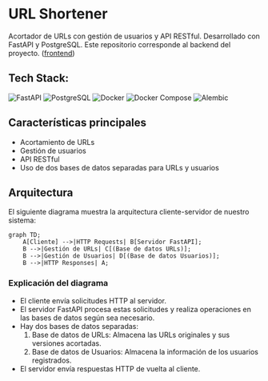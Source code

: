 # URL Shortener

Acortador de URLs con gestión de usuarios y API RESTful. Desarrollado con FastAPI y PostgreSQL. Este repositorio corresponde al backend del proyecto. ([frontend](https://github.com/NachoBerridy/url-shortener-client))

## Tech Stack:
![FastAPI](https://img.shields.io/badge/-FastAPI-009688?logo=fastapi&logoColor=white)
![PostgreSQL](https://img.shields.io/badge/-PostgreSQL-336791?logo=postgresql&logoColor=white)
![Docker](https://img.shields.io/badge/-Docker-2496ED?logo=docker&logoColor=white)
![Docker Compose](https://img.shields.io/badge/-Docker%20Compose-2496ED?logo=docker&logoColor=white)
![Alembic](https://img.shields.io/badge/-Alembic-000000)

## Características principales

- Acortamiento de URLs
- Gestión de usuarios
- API RESTful
- Uso de dos bases de datos separadas para URLs y usuarios

## Arquitectura

El siguiente diagrama muestra la arquitectura cliente-servidor de nuestro sistema:

```mermaid
graph TD;
    A[Cliente] -->|HTTP Requests| B[Servidor FastAPI];
    B -->|Gestión de URLs| C[(Base de datos URLs)];
    B -->|Gestión de Usuarios| D[(Base de datos Usuarios)];
    B -->|HTTP Responses| A;
```

### Explicación del diagrama

- El cliente envía solicitudes HTTP al servidor.
- El servidor FastAPI procesa estas solicitudes y realiza operaciones en las bases de datos según sea necesario.
- Hay dos bases de datos separadas:
  1. Base de datos de URLs: Almacena las URLs originales y sus versiones acortadas.
  2. Base de datos de Usuarios: Almacena la información de los usuarios registrados.
- El servidor envía respuestas HTTP de vuelta al cliente.
